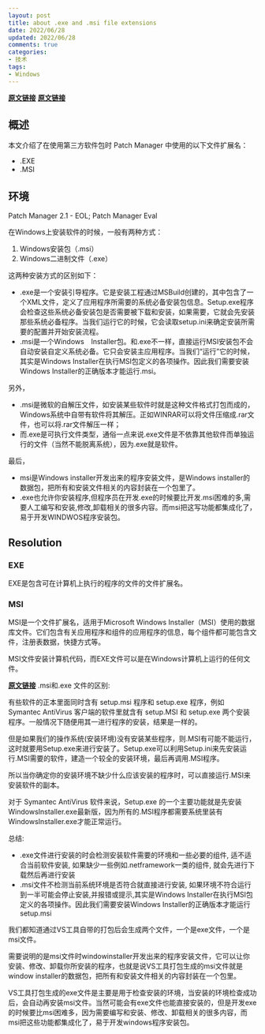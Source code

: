 ```yaml
---
layout: post
title: about .exe and .msi file extensions
date: 2022/06/28
updated: 2022/06/28
comments: true
categories: 
- 技术
tags:
- Windows
---
```


**[原文链接](https://support.solarwinds.com/SuccessCenter/s/article/About-exe-msp-and-msi-file-extensions?language=en_US)**
**[原文链接](https://blog.csdn.net/weixin_43924896/article/details/120707191)** 

## 概述
本文介绍了在使用第三方软件包时 Patch Manager 中使用的以下文件扩展名：
- .EXE
- .MSI

## 环境
Patch Manager 2.1 - EOL; Patch Manager Eval

在Windows上安装软件的时候，一般有两种方式：
1. Windows安装包（.msi）
2. Windows二进制文件（.exe）

这两种安装方式的区别如下：
- .exe是一个安装引导程序。它是安装工程通过MSBuild创建的，其中包含了一个XML文件，定义了应用程序所需要的系统必备安装包信息。Setup.exe程序会检查这些系统必备安装包是否需要被下载和安装，如果需要，它就会先安装那些系统必备程序。当我们运行它的时候，它会读取setup.ini来确定安装所需要的配置并开始安装流程。
- .msi是一个Windows　Installer包。和.exe不一样，直接运行MSI安装包不会自动安装自定义系统必备。它只会安装主应用程序。当我们“运行”它的时候，其实是Windows Installer在执行MSI包定义的各项操作。因此我们需要安装Windows Installer的正确版本才能运行.msi。


另外，
- .msi是微软的自解压文件，如安装某些软件时就是这种文件格式打包而成的，Windows系统中自带有软件将其解压。正如WINRAR可以将文件压缩成.rar文件，也可以将.rar文件解压一样；
- 而.exe是可执行文件类型，通俗一点来说.exe文件是不依靠其他软件而单独运行的文件（当然不能脱离系统），因为.exe就是软件。


最后，
- msi是Windows installer开发出来的程序安装文件，是Windows installer的数据包，把所有和安装文件相关的内容封装在一个包里了。
- .exe也允许你安装程序,但程序员在开发.exe的时候要比开发.msi困难的多,需要人工编写和安装,修改,卸载相关的很多内容。而msi把这写功能都集成化了，易于开发WINDWOS程序安装包。


## Resolution
### EXE
EXE是包含可在计算机上执行的程序的文件的文件扩展名。
### MSI
MSI是一个文件扩展名，适用于Microsoft Windows Installer（MSI）使用的数据库文件。它们包含有关应用程序和组件的应用程序的信息，每个组件都可能包含文件，注册表数据，快捷方式等。

MSI文件安装计算机代码，而EXE文件可以是在Windows计算机上运行的任何文件。


**[原文链接](https://www.cnblogs.com/wangjiquan/p/7446981.html)**
.msi和.exe 文件的区别:

有些软件的正本里面同时含有 setup.msi 程序和 setup.exe 程序，例如 Symantec AntiVirus 客户端的软件里就含有 setup.MSI 和 setup.exe 两个安装程序。一般情况下随便用其一进行程序的安装，结果是一样的。

但是如果我们的操作系统(安装环境)没有安装某些程序，则.MSI有可能不能运行，这时就要用Setup.exe来进行安装了。Setup.exe可以利用Setup.ini来先安装运行.MSI需要的软件，建造一个较全的安装环境，最后再调用.MSI程序。

所以当你确定你的安装环境不缺少什么应该安装的程序时，可以直接运行.MSI来安装软件的副本。

对于 Symantec AntiVirus 软件来说，Setup.exe 的一个主要功能就是先安装WindowsInstaller.exe最新版，因为所有的.MSI程序都需要系统里装有WindowsInstaller.exe才能正常运行。


总结: 
- .exe文件进行安装的时会检测安装软件需要的环境和一些必要的组件, 适不适合当前软件安装, 如果缺少一些例如.netframework一类的组件, 就会先进行下载然后再进行安装 
- .msi文件不检测当前系统环境是否符合就直接进行安装, 如果环境不符合运行到一半可能会停止安装,并报错或提示,其实是Windows Installer在执行MSI包定义的各项操作。因此我们需要安装Windows Installer的正确版本才能运行setup.msi

          
我们都知道通过VS工具自带的打包后会生成两个文件，一个是exe文件，一个是msi文件。

需要说明的是msi文件时windowinstaller开发出来的程序安装文件，它可以让你安装、修改、卸载你所安装的程序，也就是说VS工具打包生成的msi文件就是window installer的数据包，把所有和安装文件相关的内容封装在一个包里。

VS工具打包生成的exe文件是主要是用于检查安装的环境，当安装的环境检查成功后，会自动再安装msi文件。当然可能会有exe文件也能直接安装的，但是开发exe的时候要比msi困难多，因为需要编写和安装、修改、卸载相关的很多内容，而msi把这些功能都集成化了，易于开发windows程序安装包。